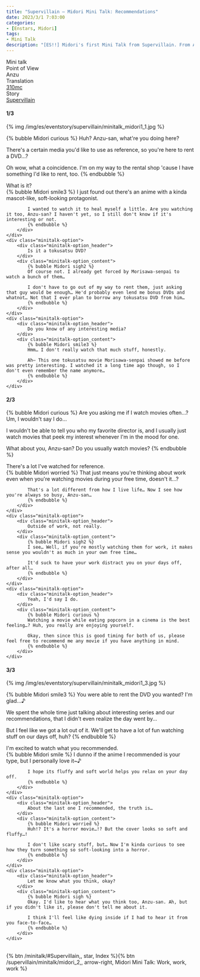 ```yaml
---
title: "Supervillain – Midori Mini Talk: Recommendations"
date: 2023/3/1 7:03:00
categories:
- [Enstars, Midori]
tags:
- Mini Talk
description: "[ES!!] Midori's first Mini Talk from Supervillain. From Anzu's POV."
---
```

<div class="three-wrapper" style="--storyColor:#965e7d;--storyColor-rgb:150,94,125;--storyColor-h:326.8;--storyColor-s: 23%;--storyColor-l:47.8%;">
    <div class="info-area">
        <div class="info">
            <div class="info-item characters">
                <div class="label">
                    Mini talk
                </div>
                <div class="value">
								<a href="/categories/Enstars/Midori" character="Midori"></a>
                </div>
            </div>
            <div class="info-item one">
                <div class="label">
                    Point of View
                </div>
                <div class="value">
                    Anzu
                </div>
            </div>
            <div class="info-item two">
                <div class="label">
                    Translation
                </div>
                <div class="value">
                    <a href="/about">310mc</a>
                </div>
            </div>
            <div class="info-item three">
                <div class="label">
                   Story
                </div>
                <div class="value">
                    <a href="/supervillain">Supervillain</a>
                </div>
            </div>
        </div>
    </div>
</div>

<!-- more -->

#### <div mt="rare"></div> 1/3

{% img /img/es/eventstory/supervillain/minitalk_midori1_1.jpg %}

{% bubble Midori curious %}
Huh? Anzu-san, what're you doing here?

There's a certain media you'd like to use as reference, so you're here to rent a DVD…?

Oh wow, what a coincidence. I'm on my way to the rental shop 'cause I have something I'd like to rent, too.
{% endbubble %}

<div class="minitalk" character="Anzu">
    <div class="minitalk-option">
        <div class="minitalk-option_header">
            What is it?
        </div>
        <div class="minitalk-option_content">
            {% bubble Midori smile3 %}
            I just found out there's an anime with a kinda mascot-like, soft-looking protagonist.

            I wanted to watch it to heal myself a little. Are you watching it too, Anzu-san? I haven't yet, so I still don't know if it's interesting or not.
			{% endbubble %}
        </div>
    </div>
    <div class="minitalk-option">
        <div class="minitalk-option_header">
            Is it a tokusatsu DVD?
        </div>
        <div class="minitalk-option_content">
            {% bubble Midori sigh2 %}
            Of course not. I already get forced by Morisawa-senpai to watch a bunch of them…

            I don't have to go out of my way to rent them, just asking that guy would be enough… He'd probably even lend me bonus DVDs and whatnot… Not that I ever plan to borrow any tokusatsu DVD from him…
			{% endbubble %}
        </div>
    </div>
    <div class="minitalk-option">
        <div class="minitalk-option_header">
            Do you know of any interesting media?
        </div>
        <div class="minitalk-option_content">
            {% bubble Midori smile3 %}
            Hmm… I don't really watch that much stuff, honestly.

            Ah— This one tokusatsu movie Morisawa-senpai showed me before was pretty interesting. I watched it a long time ago though, so I don't even remember the name anymore…
			{% endbubble %}
        </div>
    </div>
</div>

#### <div mt="rare"></div> 2/3

{% bubble Midori curious %}
Are you asking me if I watch movies often…? Um, I wouldn't say I do…

I wouldn't be able to tell you who my favorite director is, and I usually just watch movies that peek my interest whenever I'm in the mood for one.

What about you, Anzu-san? Do you usually watch movies?
{% endbubble %}

<div class="minitalk" character="Anzu">
    <div class="minitalk-option">
        <div class="minitalk-option_header">
            There's a lot I've watched for reference.
        </div>
        <div class="minitalk-option_content">
            {% bubble Midori worried %}
            That just means you're thinking about work even when you're watching movies during your free time, doesn't it…?

            That's a lot different from how I live life… Now I see how you're always so busy, Anzu-san…
			{% endbubble %}
        </div>
    </div>
    <div class="minitalk-option">
        <div class="minitalk-option_header">
            Outside of work, not really.
        </div>
        <div class="minitalk-option_content">
            {% bubble Midori sigh2 %}
            I see… Well, if you're mostly watching them for work, it makes sense you wouldn't as much in your own free time…

            It'd suck to have your work distract you on your days off, after all…
			{% endbubble %}
        </div>
    </div>
    <div class="minitalk-option">
        <div class="minitalk-option_header">
            Yeah, I'd say I do.
        </div>
        <div class="minitalk-option_content">
            {% bubble Midori curious %}
            Watching a movie while eating popcorn in a cinema is the best feeling…? Huh, you really are enjoying yourself.

            Okay, then since this is good timing for both of us, please feel free to recommend me any movie if you have anything in mind.
			{% endbubble %}
        </div>
    </div>
</div>

#### <div mt="rare"></div> 3/3

{% img /img/es/eventstory/supervillain/minitalk_midori1_3.jpg %}

{% bubble Midori smile3 %}
You were able to rent the DVD you wanted? I'm glad…♪

We spent the whole time just talking about interesting series and our recommendations, that I didn't even realize the day went by…

But I feel like we got a lot out of it. We'll get to have a lot of fun watching stuff on our days off, huh?
{% endbubble %}

<div class="minitalk" character="Anzu">
    <div class="minitalk-option">
        <div class="minitalk-option_header">
          I'm excited to watch what you recommended.
        </div>
        <div class="minitalk-option_content">
            {% bubble Midori smile %}
            I dunno if the anime I recommended is your type, but I personally love it~♪

            I hope its fluffy and soft world helps you relax on your day off.
			{% endbubble %}
        </div>
    </div>
    <div class="minitalk-option">
        <div class="minitalk-option_header">
            About the last one I recommended, the truth is…
        </div>
        <div class="minitalk-option_content">
            {% bubble Midori worried %}
            Huh!? It's a horror movie…!? But the cover looks so soft and fluffy…!

            I don't like scary stuff, but… Now I'm kinda curious to see how they turn something so soft-looking into a horror.
			{% endbubble %}
        </div>
    </div>
    <div class="minitalk-option">
        <div class="minitalk-option_header">
            Let me know what you think, okay?
        </div>
        <div class="minitalk-option_content">
            {% bubble Midori sigh %}
            Okay. I'd like to hear what you think too, Anzu-san. Ah, but if you didn't like it, please don't tell me about it.

            I think I'll feel like dying inside if I had to hear it from you face-to-face…
			{% endbubble %}
        </div>
    </div>
</div>
<br>
<div toc>{% btn /minitalk/#Supervillain,, star, Index %}{% btn /supervillain/minitalk/midori_2,, arrow-right, Midori Mini Talk: Work, work, work %}</div>
